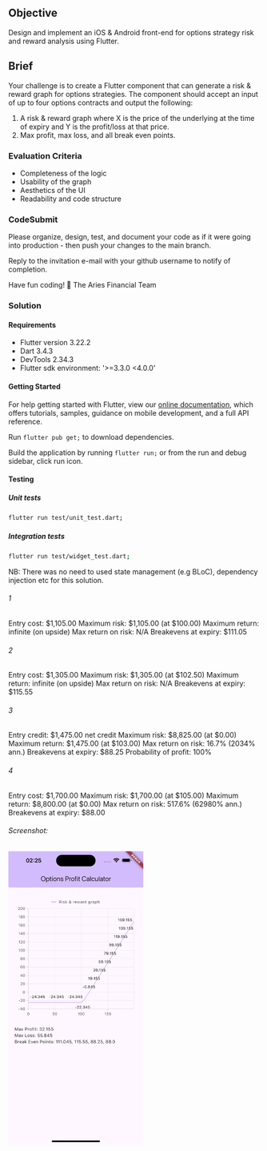 

## Objective

Design and implement an iOS & Android front-end for options strategy risk and reward analysis using Flutter.

## Brief

Your challenge is to create a Flutter component that can generate a risk & reward graph for options strategies. The component should accept an input of up to four options contracts and output the following:
1. A risk & reward graph where X is the price of the underlying at the time of expiry and Y is the profit/loss at that price. 
2. Max profit, max loss, and all break even points.

### Evaluation Criteria

- Completeness of the logic
- Usability of the graph
- Aesthetics of the UI
- Readability and code structure

### CodeSubmit 

Please organize, design, test, and document your code as if it were
going into production - then push your changes to the main branch.

Reply to the invitation e-mail with your github username to notify of completion.

Have fun coding! 🚀
The Aries Financial Team

### Solution

#### Requirements

- Flutter version 3.22.2
- Dart 3.4.3
- DevTools 2.34.3
- Flutter sdk environment: '>=3.3.0 <4.0.0'

#### Getting Started

For help getting started with Flutter, view our
[online documentation](https://flutter.dev/docs), which offers tutorials,
samples, guidance on mobile development, and a full API reference.

Run `flutter pub get;` to download dependencies.

Build the application by running `flutter run;`
or from the run and debug sidebar, click run icon.

#### Testing

##### Unit tests

```bash
flutter run test/unit_test.dart;
```

##### Integration tests

```bash
flutter run test/widget_test.dart;
```

NB: There was no need to used state management (e.g BLoC), dependency injection etc for this solution.

###### 1

Entry cost: $1,105.00
Maximum risk: $1,105.00 (at $100.00)
Maximum return: infinite (on upside)
Max return on risk: N/A
Breakevens at expiry: $111.05

###### 2

Entry cost: $1,305.00
Maximum risk: $1,305.00 (at $102.50)
Maximum return: infinite (on upside)
Max return on risk: N/A
Breakevens at expiry: $115.55

###### 3

Entry credit: $1,475.00 net credit
Maximum risk: $8,825.00 (at $0.00)
Maximum return: $1,475.00 (at $103.00)
Max return on risk: 16.7% (2034% ann.)
Breakevens at expiry: $88.25
Probability of profit: 100% 

###### 4

Entry cost: $1,700.00
Maximum risk: $1,700.00 (at $105.00)
Maximum return: $8,800.00 (at $0.00)
Max return on risk: 517.6% (62980% ann.)
Breakevens at expiry: $88.00

###### Screenshot:

<img src="/assets/screenshots/1.png" width=270>
